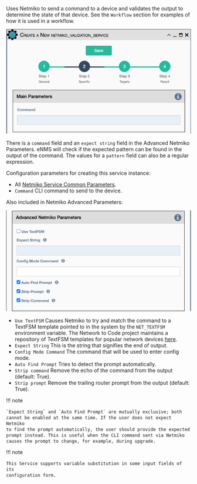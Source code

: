 Uses Netmiko to send a command to a device and validates the output to
determine the state of that device. See the `Workflow` section for
examples of how it is used in a workflow.

![Netmiko Validation Service](../../_static/automation/builtin_service_types/netmiko_validation.png)

There is a `command` field and an `expect string` field in the Advanced
Netmiko Parameters. eNMS will check if the expected pattern can be found
in the output of the command. The values for a `pattern` field can also
be a regular expression.

Configuration parameters for creating this service instance:

- All [Netmiko Service Common Parameters](netmiko_common.md).
- `Command` CLI command to send to the device.

Also included in Netmiko Advanced Parameters: 

![Netmiko Configuration Advanced Parameters](../../_static/automation/builtin_service_types/netmiko_validation_advanced.png)

- `Use TextFSM` Causes Netmiko to try and match the command to a TextFSM
  template pointed to in the system by the `NET_TEXTFSM` environment
  variable. The Network to Code project maintains a repository of TextFSM
  templates for popular network devices [here](https://github.com/networktocode/ntc-templates).
- `Expect String` This is the string that signifies the end of output.
- `Config Mode Command` The command that will be used to enter config
  mode. 
- `Auto Find Prompt` Tries to detect the prompt automatically.
- `Strip command` Remove the echo of the command from the output
  (default: True).
- `Strip prompt` Remove the trailing router prompt from the output
  (default: True).

!!! note

    `Expect String` and `Auto Find Prompt` are mutually exclusive; both
    cannot be enabled at the same time. If the user does not expect Netmiko
    to find the prompt automatically, the user should provide the expected
    prompt instead. This is useful when the CLI command sent via Netmiko
    causes the prompt to change, for example, during upgrade.

!!! note

    This Service supports variable substitution in some input fields of its
    configuration form.
